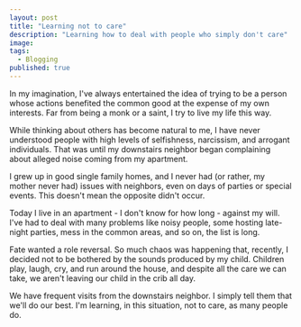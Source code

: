 ```yaml
---
layout: post
title: "Learning not to care"
description: "Learning how to deal with people who simply don't care" 
image:
tags:
  - Blogging
published: true
---
```


In my imagination, I've always entertained the idea of trying to be a person whose actions benefited the common good at the expense of my own interests. Far from being a monk or a saint, I try to live my life this way.

While thinking about others has become natural to me, I have never understood people with high levels of selfishness, narcissism, and arrogant individuals. That was until my downstairs neighbor began complaining about alleged noise coming from my apartment.

I grew up in good single family homes, and I never had (or rather, my mother never had) issues with neighbors, even on days of parties or special events. This doesn't mean the opposite didn't occur.

Today I live in an apartment - I don't know for how long - against my will. I've had to deal with many problems like noisy people, some hosting late-night parties, mess in the common areas, and so on, the list is long.

Fate wanted a role reversal. So much chaos was happening that, recently, I decided not to be bothered by the sounds produced by my child. Children play, laugh, cry, and run around the house, and despite all the care we can take, we aren't leaving our child in the crib all day.

We have frequent visits from the downstairs neighbor. I simply tell them that we'll do our best. I'm learning, in this situation, not to care, as many people do.